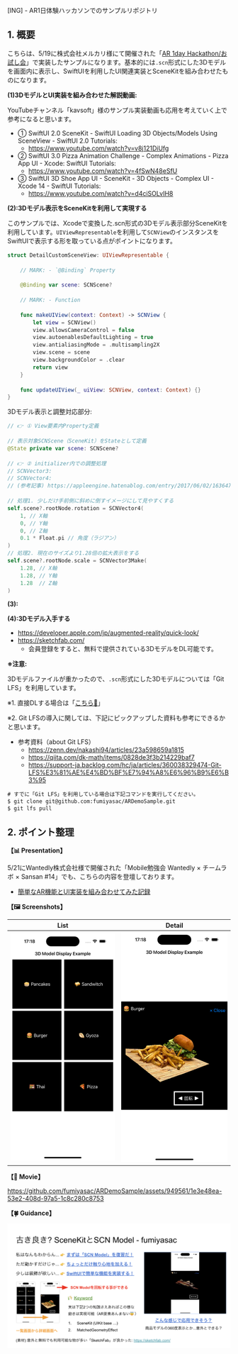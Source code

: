 [ING] - AR1日体験ハッカソンでのサンプルリポジトリ

## 1. 概要

こちらは、5/19に株式会社メルカリ様にて開催された「[AR 1day Hackathon/お試し会](https://melting-hack.connpass.com/event/317845/)」で実装したサンプルになります。基本的には`.scn`形式にした3Dモデルを画面内に表示し、SwiftUIを利用したUI関連実装とSceneKitを組み合わせたものになります。

__(1)3DモデルとUI実装を組み合わせた解説動画:__ 

YouTubeチャンネル「kavsoft」様のサンプル実装動画も応用を考えていく上で参考になると思います。

- ① SwiftUI 2.0 SceneKit - SwiftUI Loading 3D Objects/Models Using SceneView - SwiftUI 2.0 Tutorials: 
  - https://www.youtube.com/watch?v=v8j121DiUfg
- ② SwiftUI 3.0 Pizza Animation Challenge - Complex Animations - Pizza App UI - Xcode: SwiftUI Tutorials:
  - https://www.youtube.com/watch?v=4fSwN48eSfU
- ③ SwiftUI 3D Shoe App UI - SceneKit - 3D Objects - Complex UI - Xcode 14 - SwiftUI Tutorials:
  - https://www.youtube.com/watch?v=d4ciSOLvIH8

__(2):3Dモデル表示をSceneKitを利用して実現する__ 

このサンプルでは、Xcodeで変換した.scn形式の3Dモデル表示部分SceneKitを利用しています。`UIViewRepresentable`を利用して`SCNView`のインスタンスをSwiftUIで表示する形を取っている点がポイントになります。

```swift
struct DetailCustomSceneView: UIViewRepresentable {

    // MARK: - `@Binding` Property

    @Binding var scene: SCNScene?

    // MARK: - Function

    func makeUIView(context: Context) -> SCNView {
        let view = SCNView()
        view.allowsCameraControl = false
        view.autoenablesDefaultLighting = true
        view.antialiasingMode = .multisampling2X
        view.scene = scene
        view.backgroundColor = .clear
        return view
    }

    func updateUIView(_ uiView: SCNView, context: Context) {}
}
```

3Dモデル表示と調整対応部分:

```swift
// 👉 ① View要素内Property定義

// 表示対象SCNScene（SceneKit）をStateとして定義
@State private var scene: SCNScene?

// 👉 ② initializer内での調整処理
// SCNVector3: 
// SCNVector4: 
// (参考記事) https://appleengine.hatenablog.com/entry/2017/06/02/163647

// 処理1. 少しだけ手前側に斜めに倒すイメージにして見やすくする
self.scene?.rootNode.rotation = SCNVector4(
    1, // X軸
    0, // Y軸
    0, // Z軸
    0.1 * Float.pi // 角度（ラジアン）
)
// 処理2. 現在のサイズより1.28倍の拡大表示をする
self.scene?.rootNode.scale = SCNVector3Make(
    1.28, // X軸
    1.28, // Y軸
    1.28  // Z軸
)

```




__(3):__ 


__(4):3Dモデル入手する__ 

- https://developer.apple.com/jp/augmented-reality/quick-look/
- https://sketchfab.com/
  - 会員登録をすると、無料で提供されている3DモデルをDL可能です。

__※注意:__ 

3Dモデルファイルが重かったので、`.scn`形式にした3Dモデルについては「Git LFS」を利用しています。

※1. 直接DLする場合は「[こちら💁](https://www.dropbox.com/scl/fo/hacm1dj7om0w43qjjxt1i/ABj3u26s3sAKh99GXz_OBAM?rlkey=l8x01s2v999f1wlag23p6i1aw&st=9s884snh&dl=0)」

※2. Git LFSの導入に関しては、下記にピックアップした資料も参考にできるかと思います。

- 参考資料（about Git LFS）
  - https://zenn.dev/nakashi94/articles/23a598659a1815
  - https://qiita.com/dk-math/items/0828de3f3b214229baf7
  - https://support-ja.backlog.com/hc/ja/articles/360038329474-Git-LFS%E3%81%AE%E4%BD%BF%E7%94%A8%E6%96%B9%E6%B3%95

```shell
# すでに「Git LFS」を利用している場合は下記コマンドを実行してください。
$ git clone git@github.com:fumiyasac/ARDemoSample.git
$ git lfs pull
```

## 2. ポイント整理

__【📊 Presentation】__

5/21にWantedly株式会社様で開催された「Mobile勉強会 Wantedly × チームラボ × Sansan #14」でも、こちらの内容を登壇しております。

- [簡単なAR機能とUI実装を組み合わせてみた記録](https://speakerdeck.com/fumiyasac0921/jian-dan-naarji-neng-touishi-zhuang-wozu-mihe-wasetemitaji-lu)

__【🖼️ Screenshots】__

List | Detail
:--: | :--:
<img src="./images/00-sample-capture-list.png" width="300" /> | <img src="./images/00-sample-capture-detail.png" width="300" />

__【🎥 Movie】__

https://github.com/fumiyasac/ARDemoSample/assets/949561/1e3e48ea-53e2-408d-97a5-1c8c280c8753

__【🍀 Guidance】__

![サンプル解説プレゼンテーション資料](./images/presentations.png)
